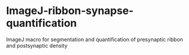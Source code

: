 # ImageJ-ribbon-synapse-quantification
ImageJ macro for segmentation and quantification of presynaptic ribbon and postsynaptic density
